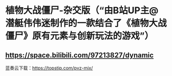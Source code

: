 # 植物大战僵尸-杂交版（“由B站UP主@潜艇伟伟迷制作的一款结合了《植物大战僵尸》原有元素与创新玩法的游戏”）
https://space.bilibili.com/97213827/dynamic
----
蓝奏云下载：https://topstip.com/pvz-mix/
